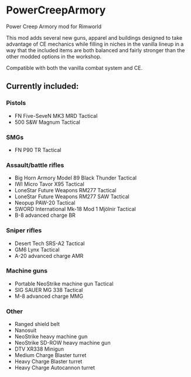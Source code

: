 # PowerCreepArmory
Power Creep Armory mod for Rimworld

This mod adds several new guns, apparel and buildings designed to take advantage of CE mechanics while filling in niches in the vanilla lineup in a way that the included items are both balanced and fairly stronger than the other modded options in the workshop.

Compatible with both the vanilla combat system and CE.

## Currently included:

### Pistols
- FN Five-SeveN MK3 MRD Tactical
- 500 S&W Magnum Tactical
### SMGs
- FN P90 TR Tactical
### Assault/battle rifles
- Big Horn Armory Model 89 Black Thunder Tactical
- IWI Micro Tavor X95 Tactical
- LoneStar Future Weapons RM277 Tactical
- LoneStar Future Weapons RM277 SAW Tactical
- Neopup PAW-20 Tactical
- SWORD International Mk-18 Mod 1 Mjölnir Tactical
- B-8 advanced charge BR
### Sniper rifles
- Desert Tech SRS-A2 Tactical
- GM6 Lynx Tactical
- A-20 advanced charge AMR
### Machine guns
- Portable NeoStrike machine gun Tactical
- SIG SAUER MG 338 Tactical
- M-8 advanced charge MMG
### Other
- Ranged shield belt
- Nanosuit
- NeoStrike heavy machine gun
- NeoStrike SD-ROW heavy machine gun
- DTV XR338 Minigun
- Medium Charge Blaster turret
- Heavy Charge Blaster turret
- Heavy Charge Autocannon turret
